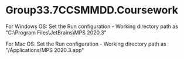# Group33.7CCSMMDD.Coursework

For Windows OS: Set the Run configuration - Working directory path as "C:\Program Files\JetBrains\MPS 2020.3" 

For Mac OS: Set the Run configuration - Working directory path as "/Applications/MPS 2020.3.app"
